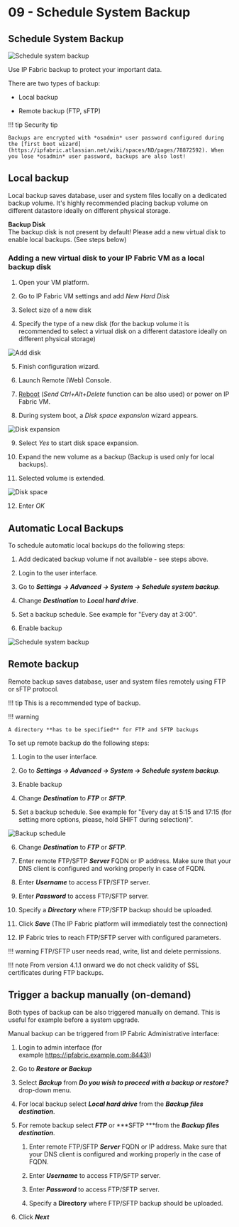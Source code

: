 # 09 - Schedule System Backup

## Schedule System Backup

![Schedule system backup](schedule_system_backup.png)

Use IP Fabric backup to protect your important data.

There are two types of backup:

-   Local backup

-   Remote backup (FTP, sFTP)

!!! tip Security tip

    Backups are encrypted with *osadmin* user password configured during the [first boot wizard](https://ipfabric.atlassian.net/wiki/spaces/ND/pages/78872592). When you lose *osadmin* user password, backups are also lost!

## Local backup

Local backup saves database, user and system files locally on a dedicated backup volume. It's highly recommended placing backup volume on different datastore ideally on different physical storage.

**Backup Disk**  
The backup disk is not present by default! Please add a new virtual disk to enable local backups. (See steps below)

### Adding a new virtual disk to your IP Fabric VM as a local backup disk

1.  Open your VM platform.

2.  Go to IP Fabric VM settings and add *New Hard Disk*

3.  Select size of a new disk

4.  Specify the type of a new disk (for the backup volume it is recommended to select a virtual disk on a different datastore ideally on different physical storage)  

![Add disk](add_disk.png)

5.  Finish configuration wizard.

6.  Launch Remote (Web) Console.

7.  [Reboot](https://ipfabric.atlassian.net/wiki/spaces/ND/pages/79036518/Service+Interfaces) (*Send Ctrl+Alt+Delete* function can be also used) or power on IP Fabric VM.

8.  During system boot, a *Disk space expansion* wizard appears.  

![Disk expansion](disk_expansion.png)

9.  Select *Yes* to start disk space expansion.

10. Expand the new volume as a backup (Backup is used only for local backups).

11. Selected volume is extended.  

![Disk space](disk_space.png)

12. Enter *OK*

## Automatic Local Backups

To schedule automatic local backups do the following steps:

1.  Add dedicated backup volume if not available - see steps above.

2.  Login to the user interface.

3.  Go to ***Settings → Advanced → System → Schedule system backup**.*

4.  Change ***Destination*** to ***Local hard drive***.

5.  Set a backup schedule. See example for "Every day at 3:00".

6.  Enable backup

![Schedule system backup](schedule_system_backup2.png)

## Remote backup

Remote backup saves database, user and system files remotely using FTP or sFTP protocol.

!!! tip
    This is a recommended type of backup.

!!! warning

    A directory **has to be specified** for FTP and SFTP backups

To set up remote backup do the following steps:

1.  Login to the user interface.

2.  Go to ***Settings → Advanced → System → Schedule system backup**.*

3.  Enable backup

4.  Change ***Destination*** to ***FTP*** or ***SFTP**.*

5.  Set a backup schedule. See example for "Every day at 5:15 and 17:15
    (for setting more options, please, hold SHIFT during selection)".  

![Backup schedule](backup_schedule.png)
    
6.  Change ***Destination*** to ***FTP*** or ***SFTP**.*

7.  Enter remote FTP/SFTP ***Server*** FQDN or IP address. Make sure
    that your DNS client is configured and working properly in case of
    FQDN.

8.  Enter ***Username*** to access FTP/SFTP server.

9.  Enter ***Password*** to access FTP/SFTP server.

10. Specify a ***Directory*** where FTP/SFTP backup should be uploaded.

11. Click ***Save*** (The IP Fabric platform will immediately test the connection)

12. IP Fabric tries to reach FTP/SFTP server with configured parameters.

!!! warning
    FTP/SFTP user needs read, write, list and delete permissions.

!!! note
    From version 4.1.1 onward we do not check validity of SSL certificates during FTP backups.

## Trigger a backup manually (on-demand)

Both types of backup can be also triggered manually on demand. This is useful for example before a system upgrade.

Manual backup can be triggered from IP Fabric Administrative interface:

1.  Login to admin interface (for example [https://ipfabric.example.com:8443)](https://nimpee.example.com:8443))

2.  Go to ***Restore or Backup***

3.  Select ***Backup*** from ***Do you wish to proceed with a backup or     restore?*** drop-down menu.

4.  For local backup select ***Local hard drive*** from the ***Backup files destination***.

5.  For remote backup select ***FTP*** or ***SFTP ***from the ***Backup files destination***.

    1.  Enter remote FTP/SFTP ***Server*** FQDN or IP address. Make sure that your DNS client is configured and working properly in the case of FQDN.

    2.  Enter ***Username*** to access FTP/SFTP server.

    3.  Enter ***Password*** to access FTP/SFTP server.

    4.  Specify a **Directory** where FTP/SFTP backup should be uploaded.

6.  Click ***Next***